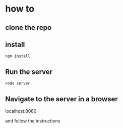 # how to

## clone the repo

## install

```
npm install
```

## Run the server

```
node server
```

## Navigate to the server in a browser

localhost:8080

and follow the instructions
